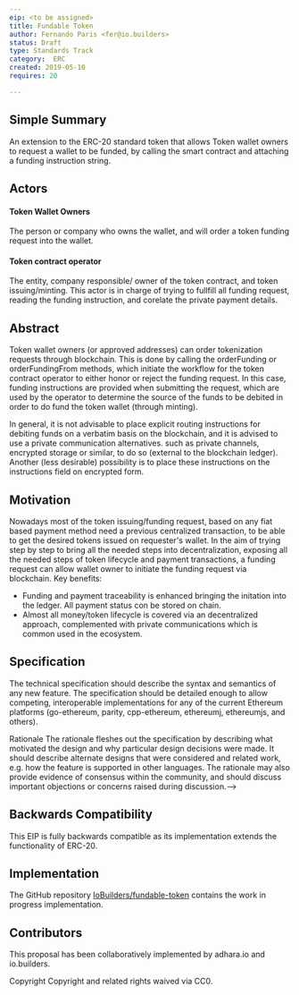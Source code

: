 ```yaml
---
eip: <to be assigned>
title: Fundable Token
author: Fernando Paris <fer@io.builders>
status: Draft
type: Standards Track
category:  ERC
created: 2019-05-10
requires: 20

---
```


## Simple Summary
An extension to the ERC-20 standard token that allows Token wallet owners to request a wallet to be funded, by calling the smart contract and attaching a funding instruction string. 

## Actors

#### Token Wallet Owners
The person or company who owns the wallet, and will order a token funding request into the wallet.

#### Token contract operator
The entity, company responsible/ owner  of the token contract, and token issuing/minting. This actor is in charge of trying to fullfill all funding request, reading the funding instruction, and corelate the private payment details.


## Abstract 
Token wallet owners (or approved addresses) can order tokenization requests through  blockchain. This is done by calling the orderFunding or orderFundingFrom methods, which initiate the workflow for the token contract operator to either honor or reject the funding request. In this case, funding instructions are provided when submitting the request, which are used by the operator to determine the source of the funds to be debited in order to do fund the token wallet (through minting). 

In general, it is not advisable to place explicit routing instructions for debiting funds on a verbatim basis on the blockchain, and it is advised to use a private communication alternatives. such as private channels, encrypted storage or similar,  to do so (external to the blockchain ledger). Another (less desirable) possibility is to place these instructions on the instructions field on encrypted form.

## Motivation
Nowadays most of the token issuing/funding request, based on any fiat based payment method  need a previous centralized transaction, to be able to get the desired tokens issued on requester's wallet.
In the aim of trying step by step to bring all the needed steps into decentralization, exposing all the needed steps of token lifecycle and payment transactions, a funding request can allow wallet owner to initiate the funding request via  blockchain.
Key benefits:

* Funding and payment traceability is enhanced bringing the initation into the ledger. All payment status con be stored on chain.
* Almost all money/token lifecycle is covered via an decentralized approach, complemented with private communications which is common used in the ecosystem.


## Specification
The technical specification should describe the syntax and semantics of any new feature. The specification should be detailed enough to allow competing, interoperable implementations for any of the current Ethereum platforms (go-ethereum, parity, cpp-ethereum, ethereumj, ethereumjs, and others).

Rationale
The rationale fleshes out the specification by describing what motivated the design and why particular design decisions were made. It should describe alternate designs that were considered and related work, e.g. how the feature is supported in other languages. The rationale may also provide evidence of consensus within the community, and should discuss important objections or concerns raised during discussion.-->

## Backwards Compatibility
This EIP is fully backwards compatible as its implementation extends the functionality of ERC-20.

## Implementation
The GitHub repository [IoBuilders/fundable-token](https://github.com/IoBuilders/fundable-token) contains the work in progress implementation.

## Contributors
This proposal has been collaboratively implemented  by adhara.io and io.builders.

Copyright
Copyright and related rights waived via CC0.
